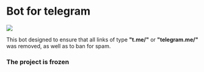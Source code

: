 # Bot for telegram
<img src='https://bettercodehub.com/edge/badge/prumin/bot-for-telegram?branch=master'>

This bot designed to ensure that all links of type <b>"t.me/"</b> or <b>"telegram.me/"</b> was removed, as well as to ban for spam.
### The project is frozen
